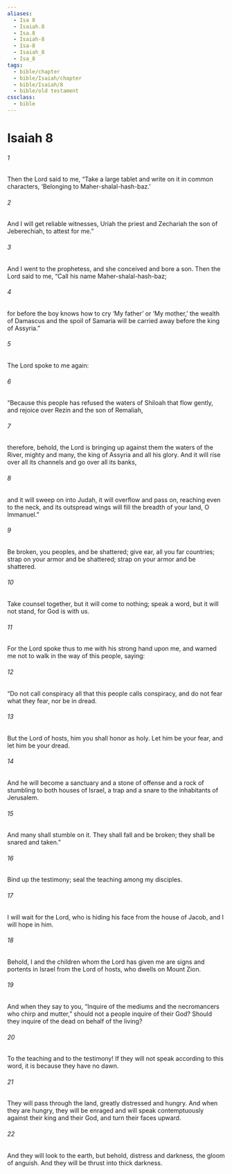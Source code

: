 ```yaml
---
aliases:
  - Isa 8
  - Isaiah.8
  - Isa.8
  - Isaiah-8
  - Isa-8
  - Isaiah_8
  - Isa_8
tags:
  - bible/chapter
  - bible/Isaiah/chapter
  - bible/Isaiah/8
  - bible/old testament
cssclass:
  - bible
---
```


# Isaiah 8

###### 1
Then the Lord said to me, “Take a large tablet and write on it in common characters, ‘Belonging to Maher-shalal-hash-baz.’
###### 2
And I will get reliable witnesses, Uriah the priest and Zechariah the son of Jeberechiah, to attest for me.”
###### 3
And I went to the prophetess, and she conceived and bore a son. Then the Lord said to me, “Call his name Maher-shalal-hash-baz;
###### 4
for before the boy knows how to cry ‘My father’ or ‘My mother,’ the wealth of Damascus and the spoil of Samaria will be carried away before the king of Assyria.”
###### 5
The Lord spoke to me again:
###### 6
“Because this people has refused the waters of Shiloah that flow gently, and rejoice over Rezin and the son of Remaliah,
###### 7
therefore, behold, the Lord is bringing up against them the waters of the River, mighty and many, the king of Assyria and all his glory. And it will rise over all its channels and go over all its banks,
###### 8
and it will sweep on into Judah, it will overflow and pass on, reaching even to the neck, and its outspread wings will fill the breadth of your land, O Immanuel.”
###### 9
Be broken, you peoples, and be shattered; give ear, all you far countries; strap on your armor and be shattered; strap on your armor and be shattered.
###### 10
Take counsel together, but it will come to nothing; speak a word, but it will not stand, for God is with us.
###### 11
For the Lord spoke thus to me with his strong hand upon me, and warned me not to walk in the way of this people, saying:
###### 12
“Do not call conspiracy all that this people calls conspiracy, and do not fear what they fear, nor be in dread.
###### 13
But the Lord of hosts, him you shall honor as holy. Let him be your fear, and let him be your dread.
###### 14
And he will become a sanctuary and a stone of offense and a rock of stumbling to both houses of Israel, a trap and a snare to the inhabitants of Jerusalem.
###### 15
And many shall stumble on it. They shall fall and be broken; they shall be snared and taken.”
###### 16
Bind up the testimony; seal the teaching among my disciples.
###### 17
I will wait for the Lord, who is hiding his face from the house of Jacob, and I will hope in him.
###### 18
Behold, I and the children whom the Lord has given me are signs and portents in Israel from the Lord of hosts, who dwells on Mount Zion.
###### 19
And when they say to you, “Inquire of the mediums and the necromancers who chirp and mutter,” should not a people inquire of their God? Should they inquire of the dead on behalf of the living?
###### 20
To the teaching and to the testimony! If they will not speak according to this word, it is because they have no dawn.
###### 21
They will pass through the land, greatly distressed and hungry. And when they are hungry, they will be enraged and will speak contemptuously against their king and their God, and turn their faces upward.
###### 22
And they will look to the earth, but behold, distress and darkness, the gloom of anguish. And they will be thrust into thick darkness.


